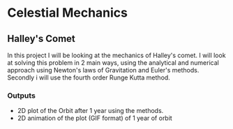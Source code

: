 # Celestial Mechanics

## Halley's Comet

In this project I will be looking at the mechanics of Halley's comet. I will look at solving this problem in 2 main ways, using the analytical and numerical approach using Newton's laws of Gravitation and Euler's methods. Secondly i will use the fourth order Runge Kutta method. 

### Outputs
- 2D plot of the Orbit after 1 year using the methods.
- 2D animation of the plot (GIF format) of 1 year of orbit
